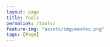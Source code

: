 ```yaml
---
layout: page
title: Tools
permalink: /tools/
feature-img: "assets/img/meshes.png"
tags: [Page]
---
```

